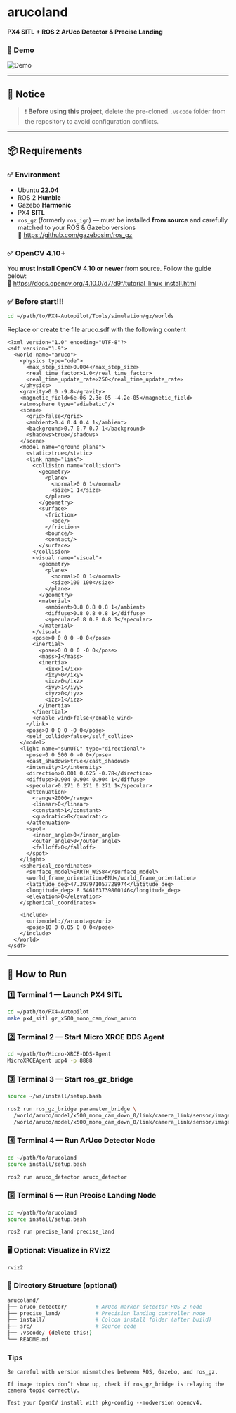 # arucoland  
**PX4 SITL + ROS 2 ArUco Detector & Precise Landing**

### 🎥 Demo

![Demo](./demo.gif)

---

## 📌 Notice

> ❗ **Before using this project**, delete the pre-cloned `.vscode` folder from the repository to avoid configuration conflicts.

---

## 📦 Requirements

### ✅ Environment
- Ubuntu **22.04**
- ROS 2 **Humble**
- Gazebo **Harmonic**
- PX4 **SITL**
- `ros_gz` (formerly `ros_ign`) — must be installed **from source** and carefully matched to your ROS & Gazebo versions  
  🔗 https://github.com/gazebosim/ros_gz

### ✅ OpenCV 4.10+
You **must install OpenCV 4.10 or newer** from source. Follow the guide below:  
🔗 https://docs.opencv.org/4.10.0/d7/d9f/tutorial_linux_install.html

### ✅ Before start!!!
```bash
cd ~/path/to/PX4-Autopilot/Tools/simulation/gz/worlds
```

Replace or create the file aruco.sdf with the following content
```aruco.sdf
﻿<?xml version="1.0" encoding="UTF-8"?>
<sdf version="1.9">
  <world name="aruco">
    <physics type="ode">
      <max_step_size>0.004</max_step_size>
      <real_time_factor>1.0</real_time_factor>
      <real_time_update_rate>250</real_time_update_rate>
    </physics>
    <gravity>0 0 -9.8</gravity>
    <magnetic_field>6e-06 2.3e-05 -4.2e-05</magnetic_field>
    <atmosphere type="adiabatic"/>
    <scene>
      <grid>false</grid>
      <ambient>0.4 0.4 0.4 1</ambient>
      <background>0.7 0.7 0.7 1</background>
      <shadows>true</shadows>
    </scene>
    <model name="ground_plane">
      <static>true</static>
      <link name="link">
        <collision name="collision">
          <geometry>
            <plane>
              <normal>0 0 1</normal>
              <size>1 1</size>
            </plane>
          </geometry>
          <surface>
            <friction>
              <ode/>
            </friction>
            <bounce/>
            <contact/>
          </surface>
        </collision>
        <visual name="visual">
          <geometry>
            <plane>
              <normal>0 0 1</normal>
              <size>100 100</size>
            </plane>
          </geometry>
          <material>
            <ambient>0.8 0.8 0.8 1</ambient>
            <diffuse>0.8 0.8 0.8 1</diffuse>
            <specular>0.8 0.8 0.8 1</specular>
          </material>
        </visual>
        <pose>0 0 0 0 -0 0</pose>
        <inertial>
          <pose>0 0 0 0 -0 0</pose>
          <mass>1</mass>
          <inertia>
            <ixx>1</ixx>
            <ixy>0</ixy>
            <ixz>0</ixz>
            <iyy>1</iyy>
            <iyz>0</iyz>
            <izz>1</izz>
          </inertia>
        </inertial>
        <enable_wind>false</enable_wind>
      </link>
      <pose>0 0 0 0 -0 0</pose>
      <self_collide>false</self_collide>
    </model>
    <light name="sunUTC" type="directional">
      <pose>0 0 500 0 -0 0</pose>
      <cast_shadows>true</cast_shadows>
      <intensity>1</intensity>
      <direction>0.001 0.625 -0.78</direction>
      <diffuse>0.904 0.904 0.904 1</diffuse>
      <specular>0.271 0.271 0.271 1</specular>
      <attenuation>
        <range>2000</range>
        <linear>0</linear>
        <constant>1</constant>
        <quadratic>0</quadratic>
      </attenuation>
      <spot>
        <inner_angle>0</inner_angle>
        <outer_angle>0</outer_angle>
        <falloff>0</falloff>
      </spot>
    </light>
    <spherical_coordinates>
      <surface_model>EARTH_WGS84</surface_model>
      <world_frame_orientation>ENU</world_frame_orientation>
      <latitude_deg>47.397971057728974</latitude_deg>
      <longitude_deg> 8.546163739800146</longitude_deg>
      <elevation>0</elevation>
    </spherical_coordinates>

    <include>
      <uri>model://arucotag</uri>
      <pose>10 0 0.05 0 0 0</pose>
    </include>
  </world>
</sdf>
```

---

## 🚀 How to Run

### 1️⃣ Terminal 1 — Launch PX4 SITL
```bash
cd ~/path/to/PX4-Autopilot
make px4_sitl gz_x500_mono_cam_down_aruco
```

### 2️⃣ Terminal 2 — Start Micro XRCE DDS Agent
```bash
cd ~/path/to/Micro-XRCE-DDS-Agent
MicroXRCEAgent udp4 -p 8888
```

### 3️⃣ Terminal 3 — Start ros_gz_bridge
```bash
source ~/ws/install/setup.bash

ros2 run ros_gz_bridge parameter_bridge \
  /world/aruco/model/x500_mono_cam_down_0/link/camera_link/sensor/imager/image@sensor_msgs/msg/Image@gz.msgs.Image \
  /world/aruco/model/x500_mono_cam_down_0/link/camera_link/sensor/imager/camera_info@sensor_msgs/msg/CameraInfo@gz.msgs.CameraInfo
```

### 4️⃣ Terminal 4 — Run ArUco Detector Node
```bash
cd ~/path/to/arucoland
source install/setup.bash

ros2 run aruco_detector aruco_detector
```

### 5️⃣ Terminal 5 — Run Precise Landing Node
```bash
cd ~/path/to/arucoland
source install/setup.bash

ros2 run precise_land precise_land
```

### 🖥️ Optional: Visualize in RViz2
```bash
rviz2
```

### 📁 Directory Structure (optional)
```bash
arucoland/
├── aruco_detector/         # ArUco marker detector ROS 2 node
├── precise_land/           # Precision landing controller node
├── install/                # Colcon install folder (after build)
├── src/                    # Source code
├── .vscode/ (delete this!)
└── README.md
```

 ### Tips

    Be careful with version mismatches between ROS, Gazebo, and ros_gz.

    If image topics don’t show up, check if ros_gz_bridge is relaying the camera topic correctly.

    Test your OpenCV install with pkg-config --modversion opencv4.
